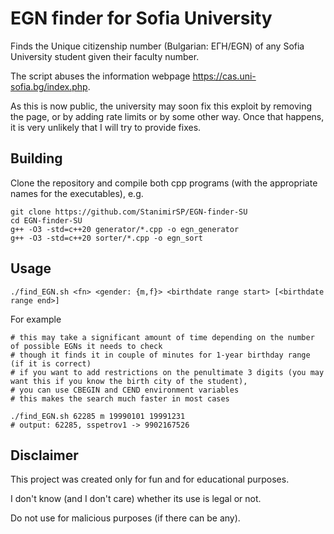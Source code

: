 # EGN finder for Sofia University

Finds the Unique citizenship number (Bulgarian: ЕГН/EGN) of any Sofia University student given their faculty number.

The script abuses the information webpage https://cas.uni-sofia.bg/index.php.

As this is now public, the university may soon fix this exploit by removing the page,
or by adding rate limits or by some other way. Once that happens, it is very unlikely
that I will try to provide fixes.

## Building
Clone the repository and compile both cpp programs (with the appropriate names for the executables), e.g.
```
git clone https://github.com/StanimirSP/EGN-finder-SU
cd EGN-finder-SU
g++ -O3 -std=c++20 generator/*.cpp -o egn_generator
g++ -O3 -std=c++20 sorter/*.cpp -o egn_sort
```

## Usage
```
./find_EGN.sh <fn> <gender: {m,f}> <birthdate range start> [<birthdate range end>]
```
For example
```
# this may take a significant amount of time depending on the number of possible EGNs it needs to check
# though it finds it in couple of minutes for 1-year birthday range (if it is correct)
# if you want to add restrictions on the penultimate 3 digits (you may want this if you know the birth city of the student),
# you can use CBEGIN and CEND environment variables
# this makes the search much faster in most cases

./find_EGN.sh 62285 m 19990101 19991231
# output: 62285, sspetrov1 -> 9902167526
```


## Disclaimer
This project was created only for fun and for educational purposes.

I don't know (and I don't care) whether its use is legal or not.

Do not use for malicious purposes (if there can be any).
